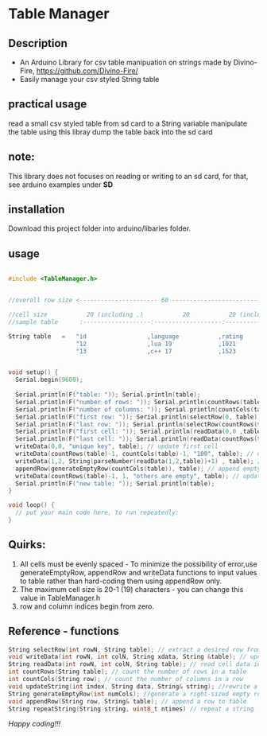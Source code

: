 # Table Manager

## Description
- An Arduino Library for csv table manipuation on strings made by Divino-Fire, https://github.com/Divino-Fire/
- Easily manage your csv styled String table



## practical usage
read a small csv styled table from sd card to a String variable  manipulate the table using this libray  dump the table back into the sd card

## note:
This library does not focuses on reading or writing to an sd card, for that, see arduino examples under **SD**

## installation
Download this project folder into arduino/libaries folder.

## usage
```c++

#include <TableManager.h>


//overall row size <---------------------- 60 ---------------------------------->

//cell size           20 (including ,)           20           20 (including \n) 
//sample table      :-------------------:-------------------:-------------------

String table   =   "id                 ,language           ,rating             \n"
                   "12                 ,lua 19             ,1021               \n" 
                   "13                 ,c++ 17             ,1523               \n";


void setup() {
  Serial.begin(9600);
  
  Serial.println(F("table: ")); Serial.println(table); 
  Serial.println(F("number of rows: ")); Serial.println(countRows(table));
  Serial.println(F("number of columns: ")); Serial.println(countCols(table));
  Serial.println(F("first row: ")); Serial.println(selectRow(0, table));
  Serial.println(F("last row: ")); Serial.println(selectRow(countRows(table)-1, table));
  Serial.println(F("first cell: ")); Serial.println(readData(0,0 ,table));
  Serial.println(F("last cell: ")); Serial.println(readData(countRows(table)-1, countCols(table)-1, table));
  writeData(0,0, "unique key", table); // update first cell
  writeData(countRows(table)-1, countCols(table)-1, "100", table); // update last cell
  writeData(1,2, String(parseNumber(readData(1,2,table))+1) , table); // increment value of cell 1,2
  appendRow(generateEmptyRow(countCols(table)), table); // append empty row to table
  writeData(countRows(table)-1, 1, "others are empty", table); // update middle cell in last column
  Serial.println(F("new table: ")); Serial.println(table);
}

void loop() {
  // put your main code here, to run repeatedly:
}

```

## Quirks:
 1. All cells must be evenly spaced - To minimize the possibility of error,use generateEmptyRow, appendRow and writeData functions to input values to table rather than hard-coding them using appendRow only.
 2. The maximum cell size is 20-1 (19) characters - you can change this value in TableManager.h
 3. row and column indices begin from zero.
 
## Reference - functions
```c++
String selectRow(int rowN, String table); // extract a desired row from a table --> see example of how table must be
void writeData(int rowN, int colN, String xdata, String &table); // update cell data in a table
String readData(int rowN, int colN, String table); // read cell data in a table
int countRows(String table); // count the number of rows in a table
int countCols(String row); // count the number of columns in a row
void updateString(int index, String data, String& string); //rewrite a portion of a string from a desired index
String generateEmptyRow(int numCols); //generate a right-sized empty row
void appendRow(String row, String& table); // append a row to table
String repeatString(String string, uint8_t ntimes) // repeat a string
```

*Happy coding!!!*